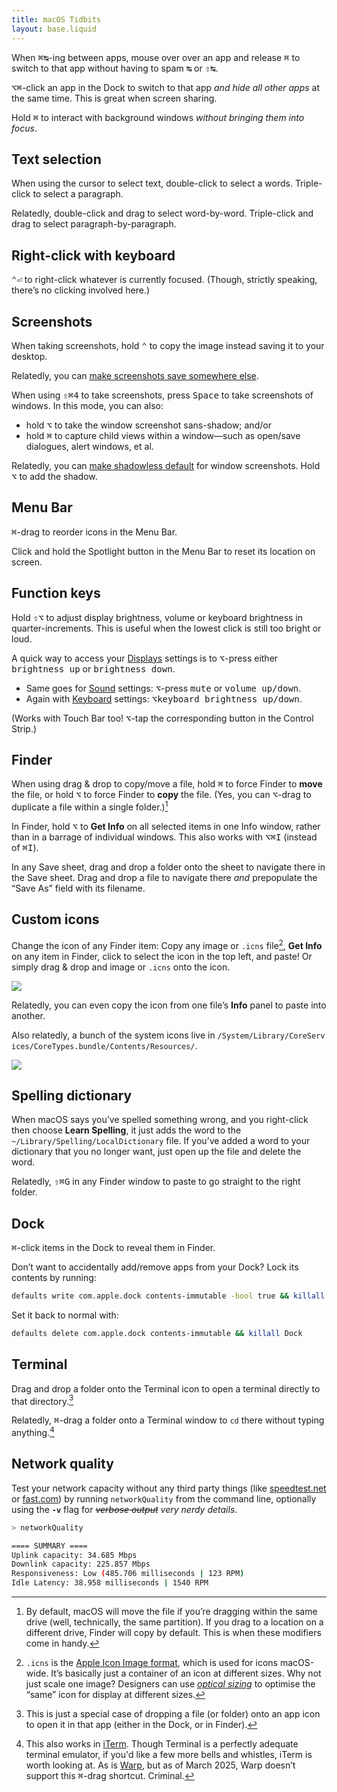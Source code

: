 ```yaml
---
title: macOS Tidbits
layout: base.liquid
---
```


When <kbd>⌘</kbd><kbd>↹</kbd>-ing between apps, mouse over over an app and
release <kbd>⌘</kbd> to switch to that app without having to spam <kbd>↹</kbd>
or <kbd>⇧</kbd><kbd>↹</kbd>.

<kbd>⌥</kbd><kbd>⌘</kbd>-click an app in the Dock to switch to that app _and
hide all other apps_ at the same time. This is great when screen sharing.

Hold <kbd>⌘</kbd> to interact with background windows _without bringing them
into focus_.

## Text selection

When using the cursor to select text, double-click to select a words.
Triple-click to select a paragraph.

Relatedly, double-click and drag to select word-by-word. Triple-click and drag
to select paragraph-by-paragraph.

## Right-click with keyboard

<kbd>⌃</kbd><kbd>⏎</kbd> to right-click whatever is currently focused. (Though,
strictly speaking, there’s no clicking involved here.)

## Screenshots

When taking screenshots, hold <kbd>⌃</kbd> to copy the image instead saving it
to your desktop.

Relatedly, you can
[make screenshots save somewhere else](https://macos-defaults.com/screenshots/location.html).

When using <kbd>⇧</kbd><kbd>⌘</kbd><kbd>4</kbd> to take screenshots, press
<kbd>Space</kbd> to take screenshots of windows. In this mode, you can also:

- hold <kbd>⌥</kbd> to take the window screenshot sans-shadow; and/or
- hold <kbd>⌘</kbd> to capture child views within a window—such as open/save
  dialogues, alert windows, et al.

Relatedly, you can
[make shadowless default](https://macos-defaults.com/screenshots/disable-shadow.html)
for window screenshots. Hold <kbd>⌥</kbd> to add the shadow.

## Menu Bar

<kbd>⌘</kbd>-drag to reorder icons in the Menu Bar.

Click and hold the Spotlight button in the Menu Bar to reset its location on
screen.

## Function keys

Hold <kbd>⇧</kbd><kbd>⌥</kbd> to adjust display brightness, volume or keyboard
brightness in quarter-increments. This is useful when the lowest click is still
too bright or loud.

A quick way to access your
[Displays](x-apple.systempreferences:com.apple.Displays-Settings.extension)
settings is to <kbd>⌥</kbd>-press either <kbd>brightness up</kbd> or
<kbd>brightness down</kbd>.

- Same goes for
  [Sound](x-apple.systempreferences:com.apple.Sound-Settings.extension)
  settings: <kbd>⌥</kbd>-press <kbd>mute</kbd> or <kbd>volume up/down</kbd>.
- Again with
  [Keyboard](x-apple.systempreferences:com.apple.Keyboard-Settings.extension)
  settings: <kbd>⌥</kbd><kbd>keyboard brightness up/down</kbd>.

(Works with Touch Bar too! <kbd>⌥</kbd>-tap the corresponding button in the
Control Strip.)

## Finder

When using drag & drop to copy/move a file, hold <kbd>⌘</kbd> to force Finder to
**move** the file, or hold <kbd>⌥</kbd> to force Finder to
<strong style="cursor: copy">copy</strong> the file. (Yes, you can
<kbd>⌥</kbd>-drag to duplicate a file within a single folder.)[^finderdragdrop]

[^finderdragdrop]:
    By default, macOS will move the file if you’re dragging within the same
    drive (well, technically, the same partition). If you drag to a location on
    a different drive, Finder will copy by default. This is when these modifiers
    come in handy.

In Finder, hold <kbd>⌥</kbd> to **Get Info** on all selected items in one Info
window, rather than in a barrage of individual windows. This also works with
<kbd>⌥</kbd><kbd>⌘</kbd><kbd>I</kbd> (instead of <kbd>⌘</kbd><kbd>I</kbd>).

In any Save sheet, drag and drop a folder onto the sheet to navigate there in
the Save sheet. Drag and drop a file to navigate there _and_ prepopulate the
“Save As” field with its filename.

## Custom icons

Change the icon of any Finder item: Copy any image or `.icns` file[^icns],
**Get&nbsp;Info** on any item in Finder, click to select the icon in the top
left, and paste! Or simply drag & drop and image or `.icns` onto the icon.

[^icns]:
    `.icns` is the
    <a href="https://en.wikipedia.org/wiki/Apple_Icon_Image_format" target="_blank">Apple
    Icon Image format</a>, which is used for icons macOS-wide. It’s basically
    just a container of an icon at different sizes. Why not just scale one
    image? Designers can use
    <a href="https://developers.google.com/fonts/docs/material_symbols#opsz_axis" target="_blank"><em>optical
    sizing</em></a> to optimise the “same” icon for display at different sizes.

![](https://cdn.discordapp.com/attachments/818660821004845060/962141177077972993/Screenshot_2022-04-09T120319.png?ex=67dab30c&is=67d9618c&hm=8a4468473c223e5d631ab1b577e907ad8d619468f3de9910b6b2be6cfbf5bd37)

Relatedly, you can even copy the icon from one file’s **Info** panel to paste
into another.

Also relatedly, a bunch of the system icons live in
<code style="word-break: break-all">/System/Library/CoreServices/CoreTypes.bundle/Contents/Resources/</code>.

![](https://cdn.discordapp.com/attachments/818660821004845060/962141380434616320/Screenshot_2022-04-09T120407.png?ex=67dab33c&is=67d961bc&hm=c0841ebdfbc0a84a0918e757f22755e3550a2032fba278e7c6e1a75ef600b05e)

## Spelling dictionary

When macOS says you’ve spelled something wrong, and you right-click then choose
**Learn Spelling**, it just adds the word to the
`~/Library/Spelling/LocalDictionary` file. If you’ve added a word to your
dictionary that you no longer want, just open up the file and delete the word.

Relatedly, <kbd>⇧</kbd><kbd>⌘</kbd><kbd>G</kbd> in any Finder window to paste to
go straight to the right folder.

## Dock

<kbd>⌘</kbd>-click items in the Dock to reveal them in Finder.

Don’t want to accidentally add/remove apps from your Dock? Lock its contents by
running:

```sh
defaults write com.apple.dock contents-immutable -bool true && killall Dock
```

Set it back to normal with:

```sh
defaults delete com.apple.dock contents-immutable && killall Dock
```

## Terminal

Drag and drop a folder onto the Terminal icon to open a terminal directly to
that directory.[^openin]

[^openin]:
    This is just a special case of dropping a file (or folder) onto an app icon
    to open it in that app (either in the Dock, or in Finder).

Relatedly, <kbd>⌘</kbd>-drag a folder onto a Terminal window to `cd` there
without typing anything.[^iterm]

[^iterm]:
    This also works in [iTerm](https://iterm2.com). Though Terminal is a
    perfectly adequate terminal emulator, if you'd like a few more bells and
    whistles, iTerm is worth looking at. As is [Warp](https://www.warp.dev), but
    as of March&nbsp;2025, Warp doesn’t support this <kbd>⌘</kbd>-drag shortcut.
    Criminal.

## Network quality

Test your network capacity without any third party things (like
<a href="https://www.speedtest.net" target="_blank">speedtest.net</a> or
<a href="https://www.fast.com" target="_blank">fast.com</a>) by running
`networkQuality` from the command line, optionally using the **`-v`** flag for
~~_verbose output_~~ _very nerdy details_.

```sh
> networkQuality

==== SUMMARY ====
Uplink capacity: 34.685 Mbps
Downlink capacity: 225.857 Mbps
Responsiveness: Low (485.706 milliseconds | 123 RPM)
Idle Latency: 38.958 milliseconds | 1540 RPM
```

<!-- ![](https://cdn.discordapp.com/attachments/818660821004845060/965064537030135818/Code_Snippet_2022-04-17T133926.png?ex=67dac9a3&is=67d97823&hm=b2fff70f7871625c6d9a48c7e8967e83f39c7e3667df325330de0308eb0dc37e) -->
